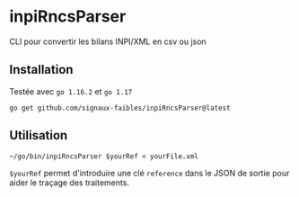 # inpiRncsParser
CLI pour convertir les bilans INPI/XML en csv ou json

## Installation
Testée avec `go 1.16.2` et `go 1.17`
```
go get github.com/signaux-faibles/inpiRncsParser@latest
```

## Utilisation
```
~/go/bin/inpiRncsParser $yourRef < yourFile.xml
```

`$yourRef` permet d'introduire une clé `reference` dans le JSON de sortie pour aider le traçage des traitements.
